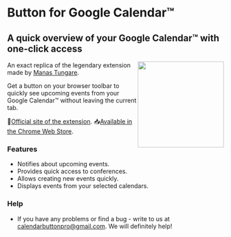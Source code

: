 # Button for Google Calendar™

## A quick overview of your Google Calendar™ with one-click access

<img align="right" width="200" src="https://github.com/calendarbuttonpro/Button-for-Google-Calendar/blob/master/assets/Git%20preview.png"> 

An exact replica of the legendary extension made by [Manas Tungare](https://github.com/manastungare).

Get a button on your browser toolbar to quickly see upcoming events from your Google Calendar™ without leaving the current tab.

🏡[Official site of the extension](https://buttonforcalendar.app/). 📥[Available in the Chrome Web Store](https://chrome.google.com/webstore/detail/button-for-google-calenda/lfjnmopldodmmdhddmeacgjnjeakjpki).

### Features
* Notifies about upcoming events.
* Provides quick access to conferences.
* Allows creating new events quickly.
* Displays events from your selected calendars.

### Help
* If you have any problems or find a bug - write to us at calendarbuttonpro@gmail.com. We will definitely help!
